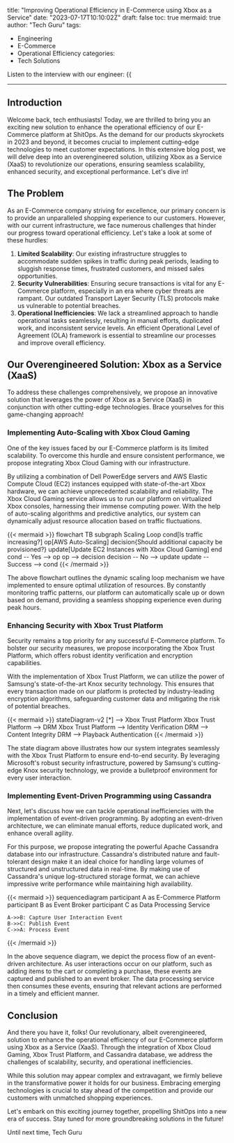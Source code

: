 title: "Improving Operational Efficiency in E-Commerce using Xbox as a Service"
date: "2023-07-17T10:10:02Z"
draft: false
toc: true
mermaid: true
author: "Tech Guru"
tags:
  - Engineering
  - E-Commerce
  - Operational Efficiency
categories:
  - Tech Solutions

Listen to the interview with our engineer: {{<audio src="https://s3.chaops.de/shitops/podcasts/improving-operational-efficiency-in-e-commerce-using-xbox-as-a-service.mp3" class="audio">}}

---

## Introduction

Welcome back, tech enthusiasts! Today, we are thrilled to bring you an exciting new solution to enhance the operational efficiency of our E-Commerce platform at ShitOps. As the demand for our products skyrockets in 2023 and beyond, it becomes crucial to implement cutting-edge technologies to meet customer expectations. In this extensive blog post, we will delve deep into an overengineered solution, utilizing Xbox as a Service (XaaS) to revolutionize our operations, ensuring seamless scalability, enhanced security, and exceptional performance. Let's dive in!

## The Problem

As an E-Commerce company striving for excellence, our primary concern is to provide an unparalleled shopping experience to our customers. However, with our current infrastructure, we face numerous challenges that hinder our progress toward operational efficiency. Let's take a look at some of these hurdles:

1. **Limited Scalability**: Our existing infrastructure struggles to accommodate sudden spikes in traffic during peak periods, leading to sluggish response times, frustrated customers, and missed sales opportunities.
2. **Security Vulnerabilities**: Ensuring secure transactions is vital for any E-Commerce platform, especially in an era where cyber threats are rampant. Our outdated Transport Layer Security (TLS) protocols make us vulnerable to potential breaches.
3. **Operational Inefficiencies**: We lack a streamlined approach to handle operational tasks seamlessly, resulting in manual efforts, duplicated work, and inconsistent service levels. An efficient Operational Level of Agreement (OLA) framework is essential to streamline our processes and improve overall efficiency.

## Our Overengineered Solution: Xbox as a Service (XaaS)

To address these challenges comprehensively, we propose an innovative solution that leverages the power of Xbox as a Service (XaaS) in conjunction with other cutting-edge technologies. Brace yourselves for this game-changing approach!

### Implementing Auto-Scaling with Xbox Cloud Gaming

One of the key issues faced by our E-Commerce platform is its limited scalability. To overcome this hurdle and ensure consistent performance, we propose integrating Xbox Cloud Gaming with our infrastructure.

By utilizing a combination of Dell PowerEdge servers and AWS Elastic Compute Cloud (EC2) instances equipped with state-of-the-art Xbox hardware, we can achieve unprecedented scalability and reliability. The Xbox Cloud Gaming service allows us to run our platform on virtualized Xbox consoles, harnessing their immense computing power. With the help of auto-scaling algorithms and predictive analytics, our system can dynamically adjust resource allocation based on traffic fluctuations.

{{< mermaid >}}
flowchart TB
    subgraph Scaling Loop
        cond[Is traffic increasing?]
        op[AWS Auto-Scaling]
        decision{Should additional capacity be provisioned?}
        update[Update EC2 Instances with Xbox Cloud Gaming]
    end
    cond -- Yes --> op
    op --> decision
    decision -- No --> update
    update -- Success --> cond
{{< /mermaid >}}

The above flowchart outlines the dynamic scaling loop mechanism we have implemented to ensure optimal utilization of resources. By constantly monitoring traffic patterns, our platform can automatically scale up or down based on demand, providing a seamless shopping experience even during peak hours.

### Enhancing Security with Xbox Trust Platform

Security remains a top priority for any successful E-Commerce platform. To bolster our security measures, we propose incorporating the Xbox Trust Platform, which offers robust identity verification and encryption capabilities.

With the implementation of Xbox Trust Platform, we can utilize the power of Samsung's state-of-the-art Knox security technology. This ensures that every transaction made on our platform is protected by industry-leading encryption algorithms, safeguarding customer data and mitigating the risk of potential breaches.

{{< mermaid >}}
stateDiagram-v2
  [*] --> Xbox Trust Platform
  Xbox Trust Platform --> DRM
  Xbox Trust Platform --> Identity Verification
  DRM --> Content Integrity
  DRM --> Playback Authentication
{{< /mermaid >}}

The state diagram above illustrates how our system integrates seamlessly with the Xbox Trust Platform to ensure end-to-end security. By leveraging Microsoft's robust security infrastructure, powered by Samsung's cutting-edge Knox security technology, we provide a bulletproof environment for every user interaction.

### Implementing Event-Driven Programming using Cassandra

Next, let's discuss how we can tackle operational inefficiencies with the implementation of event-driven programming. By adopting an event-driven architecture, we can eliminate manual efforts, reduce duplicated work, and enhance overall agility.

For this purpose, we propose integrating the powerful Apache Cassandra database into our infrastructure. Cassandra's distributed nature and fault-tolerant design make it an ideal choice for handling large volumes of structured and unstructured data in real-time. By making use of Cassandra's unique log-structured storage format, we can achieve impressive write performance while maintaining high availability.

{{< mermaid >}}
sequencediagram
    participant A as E-Commerce Platform
    participant B as Event Broker
    participant C as Data Processing Service

    A->>B: Capture User Interaction Event
    B->>C: Publish Event
    C->>A: Process Event
{{< /mermaid >}}

In the above sequence diagram, we depict the process flow of an event-driven architecture. As user interactions occur on our platform, such as adding items to the cart or completing a purchase, these events are captured and published to an event broker. The data processing service then consumes these events, ensuring that relevant actions are performed in a timely and efficient manner.

## Conclusion

And there you have it, folks! Our revolutionary, albeit overengineered, solution to enhance the operational efficiency of our E-Commerce platform using Xbox as a Service (XaaS). Through the integration of Xbox Cloud Gaming, Xbox Trust Platform, and Cassandra database, we address the challenges of scalability, security, and operational inefficiencies.

While this solution may appear complex and extravagant, we firmly believe in the transformative power it holds for our business. Embracing emerging technologies is crucial to stay ahead of the competition and provide our customers with unmatched shopping experiences.

Let's embark on this exciting journey together, propelling ShitOps into a new era of success. Stay tuned for more groundbreaking solutions in the future!

Until next time,
Tech Guru